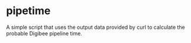 # pipetime
A simple script that uses the output data provided by curl to calculate the probable Digibee pipeline time.
